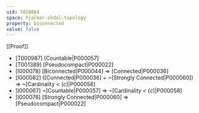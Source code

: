 ```yaml
---
uid: T020864
space: hjalmar-ekdal-topology
property: biconnected
value: false
---
```

[[Proof]]

* [T000987] [Countable|P000057]
* [T001389] [Pseudocompact|P000022]
* [I000078] [Biconnected|P000044] => [Connected|P000036]
* [I000082] ([Connected|P000036] + ~[Strongly Connected|P000060]) => ~[Cardinality < $\mathfrak(c)$|P000058]
* [I000067] ~[Countable|P000057] => ~[Cardinality < $\mathfrak(c)$|P000058]
* [I000076] [Strongly Connected|P000060] => [Pseudocompact|P000022]

